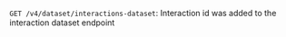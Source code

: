 `GET /v4/dataset/interactions-dataset`: Interaction id was added to the interaction dataset endpoint